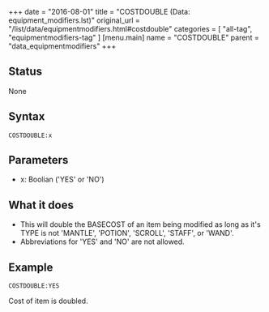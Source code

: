 +++
date = "2016-08-01"
title = "COSTDOUBLE (Data: equipment_modifiers.lst)"
original_url = "/list/data/equipmentmodifiers.html#costdouble"
categories = [ "all-tag", "equipmentmodifiers-tag" ]
[menu.main]
    name = "COSTDOUBLE"
    parent = "data_equipmentmodifiers"
+++

## Status

None

## Syntax

`COSTDOUBLE:x`

## Parameters

-   x: Boolian ('YES' or 'NO')



What it does
------------

-   This will double the BASECOST of an item being modified as long as
    it's TYPE is not 'MANTLE', 'POTION', 'SCROLL', 'STAFF', or 'WAND'.
-   Abbreviations for 'YES' and 'NO' are not allowed.

Example
-------

`COSTDOUBLE:YES`

Cost of item is doubled.

